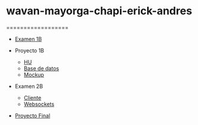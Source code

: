 # wavan-mayorga-chapi-erick-andres
==================

*   [Examen 1B](03-angular/examen1B)

*   Proyecto 1B
    *   [HU](https://bit.ly/3qeY4qM)
    *   [Base de datos](https://bit.ly/3qg6jTC)
    *   [Mockup](https://bit.ly/3qi4F3y)

*   Examen 2B
    *   [Cliente](03-angular/basta)
    *   [Websockets](04-websockets/websockets-basta)

*   [Proyecto Final](#path-proyecto)
